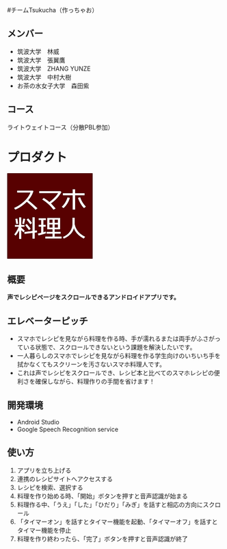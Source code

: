 #チームTsukucha（作っちゃお）

## メンバー
- 筑波大学　林威
- 筑波大学　張翼鷹
- 筑波大学　ZHANG YUNZE
- 筑波大学　中村大樹
- お茶の水女子大学　森田紫

## コース
ライトウェイトコース（分散PBL参加）

# プロダクト
<img src="./img/Product icon.png" width="200px">

## 概要
**声でレシピページをスクロールできるアンドロイドアプリです。**


## エレベーターピッチ
- スマホでレシピを見ながら料理を作る時、手が濡れるまたは両手がふさがっている状態で、スクロールできないという課題を解決したいです。
- 一人暮らしのスマホでレシピを見ながら料理を作る学生向けのいちいち手を拭かなくてもスクリーンを汚さないスマホ料理人です。
- これは声でレシピをスクロールでき、レシピ本と比べてのスマホレシピの便利さを確保しながら、料理作りの手間を省けます！

## 開発環境
- Android Studio
- Google Speech Recognition service

## 使い方
1. アプリを立ち上げる
2. 連携のレシピサイトへアクセスする
3. レシピを検索、選択する
4. 料理を作り始める時、「開始」ボタンを押すと音声認識が始まる
5. 料理作る中、「うえ」「した」「ひだり」「みぎ」を話すと相応の方向にスクロール
6. 「タイマーオン」を話すとタイマー機能を起動、「タイマーオフ」を話すとタイマー機能を停止
7. 料理を作り終わったら、「完了」ボタンを押すと音声認識が終了




